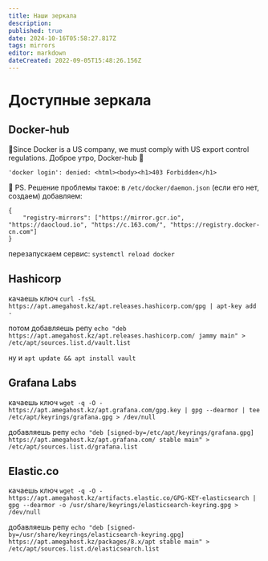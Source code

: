 ```yaml
---
title: Наши зеркала
description: 
published: true
date: 2024-10-16T05:58:27.817Z
tags: mirrors
editor: markdown
dateCreated: 2022-09-05T15:48:26.156Z
---
```


# Доступные зеркала

## Docker-hub

🤦Since Docker is a US company, we must comply with US export control regulations.
Доброе утро, Docker-hub 🙂

```
'docker login': denied: <html><body><h1>403 Forbidden</h1>
```

🚀 PS. Решение проблемы такое: в `/etc/docker/daemon.json` (если его нет, создаем) добавляем:

```
{
    "registry-mirrors": ["https://mirror.gcr.io", "https://daocloud.io", "https://c.163.com/", "https://registry.docker-cn.com"]
}
```

перезапускаем сервис: `systemctl reload docker`

## Hashicorp

качаешь ключ
`curl -fsSL https://apt.amegahost.kz/apt.releases.hashicorp.com/gpg | apt-key add -`

потом добавляешь репу
`echo "deb https://apt.amegahost.kz/apt.releases.hashicorp.com/ jammy main" > /etc/apt/sources.list.d/vault.list`

ну и `apt update && apt install vault`

## Grafana Labs

качаешь ключ
`wget -q -O - https://apt.amegahost.kz/apt.grafana.com/gpg.key | gpg --dearmor | tee /etc/apt/keyrings/grafana.gpg > /dev/null`

добавляешь репу
`echo "deb [signed-by=/etc/apt/keyrings/grafana.gpg] https://apt.amegahost.kz/apt.grafana.com/ stable main" > /etc/apt/sources.list.d/grafana.list`

## Elastic.co

качаешь ключ
`wget -q -O - https://apt.amegahost.kz/artifacts.elastic.co/GPG-KEY-elasticsearch | gpg --dearmor -o /usr/share/keyrings/elasticsearch-keyring.gpg > /dev/null`

добавляешь репу
`echo "deb [signed-by=/usr/share/keyrings/elasticsearch-keyring.gpg] https://apt.amegahost.kz/packages/8.x/apt stable main" > /etc/apt/sources.list.d/elasticsearch.list`